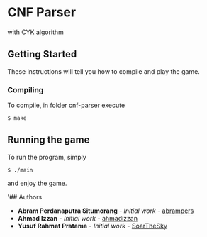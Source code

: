# CNF Parser
with CYK algorithm

## Getting Started

These instructions will tell you how to compile and play the game.

### Compiling

To compile, in folder cnf-parser execute

```
$ make
```

## Running the game

To run the program, simply

```
$ ./main
```
and enjoy the game.

'## Authors

* **Abram Perdanaputra Situmorang** - *Initial work* - [abrampers](https://github.com/abrampers)
* **Ahmad Izzan** - *Initial work* - [ahmadizzan](https://github.com/ahmadizzan)
* **Yusuf Rahmat Pratama** - *Initial work* - [SoarTheSky](https://github.com/SoarTheSky)
